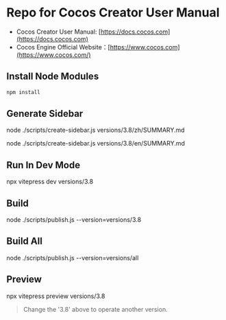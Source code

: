 # Repo for Cocos Creator User Manual

- Cocos Creator User Manual: [https://docs.cocos.com](https://docs.cocos.com)
- Cocos Engine Official Website：[https://www.cocos.com](https://www.cocos.com/)

## Install Node Modules

```sh
npm install
```

## Generate Sidebar

node ./scripts/create-sidebar.js versions/3.8/zh/SUMMARY.md

node ./scripts/create-sidebar.js versions/3.8/en/SUMMARY.md

## Run In Dev Mode

npx vitepress dev versions/3.8

## Build

node ./scripts/publish.js --version=versions/3.8

## Build All

node ./scripts/publish.js --version=versions/all

## Preview

npx vitepress preview versions/3.8

> Change the '3.8' above to operate another version.

